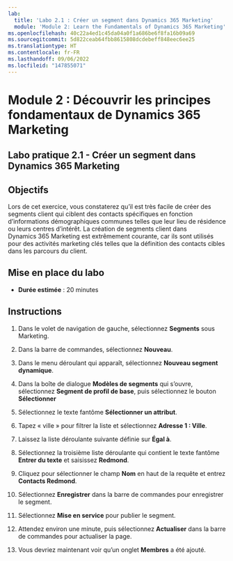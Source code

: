 ```yaml
---
lab:
  title: 'Labo 2.1 : Créer un segment dans Dynamics 365 Marketing'
  module: 'Module 2: Learn the Fundamentals of Dynamics 365 Marketing'
ms.openlocfilehash: 40c22a4ed1c45da04a0f1a686be6f8fa16b09a69
ms.sourcegitcommit: 5d822ceab64fbb8615808dcdebeff848eec6ee25
ms.translationtype: HT
ms.contentlocale: fr-FR
ms.lasthandoff: 09/06/2022
ms.locfileid: "147855071"
---
```

<a name="module-2-learn-the-fundamentals-of-dynamics-365-marketing"></a>Module 2 : Découvrir les principes fondamentaux de Dynamics 365 Marketing
========================

## <a name="practice-lab-21---create-a-segment-in-dynamics-365-marketing"></a>Labo pratique 2.1 - Créer un segment dans Dynamics 365 Marketing

## <a name="objectives"></a>Objectifs

Lors de cet exercice, vous constaterez qu’il est très facile de créer des segments client qui ciblent des contacts spécifiques en fonction d’informations démographiques communes telles que leur lieu de résidence ou leurs centres d’intérêt. La création de segments client dans Dynamics 365 Marketing est extrêmement courante, car ils sont utilisés pour des activités marketing clés telles que la définition des contacts cibles dans les parcours du client.

## <a name="lab-setup"></a>Mise en place du labo

  - **Durée estimée** : 20 minutes

## <a name="instructions"></a>Instructions


1. Dans le volet de navigation de gauche, sélectionnez **Segments** sous Marketing.  

2. Dans la barre de commandes, sélectionnez **Nouveau**.

3. Dans le menu déroulant qui apparaît, sélectionnez **Nouveau segment dynamique**.

4. Dans la boîte de dialogue **Modèles de segments** qui s’ouvre, sélectionnez **Segment de profil de base**, puis sélectionnez le bouton **Sélectionner**

5. Sélectionnez le texte fantôme **Sélectionner un attribut**.

6. Tapez « ville » pour filtrer la liste et sélectionnez **Adresse 1 : Ville**.

7. Laissez la liste déroulante suivante définie sur **Égal à**. 

8. Sélectionnez la troisième liste déroulante qui contient le texte fantôme **Entrer du texte** et saisissez **Redmond**.

9. Cliquez pour sélectionner le champ **Nom** en haut de la requête et entrez **Contacts Redmond**.

10. Sélectionnez **Enregistrer** dans la barre de commandes pour enregistrer le segment.

11. Sélectionnez **Mise en service** pour publier le segment.

12. Attendez environ une minute, puis sélectionnez **Actualiser** dans la barre de commandes pour actualiser la page. 

13. Vous devriez maintenant voir qu’un onglet **Membres** a été ajouté. 
